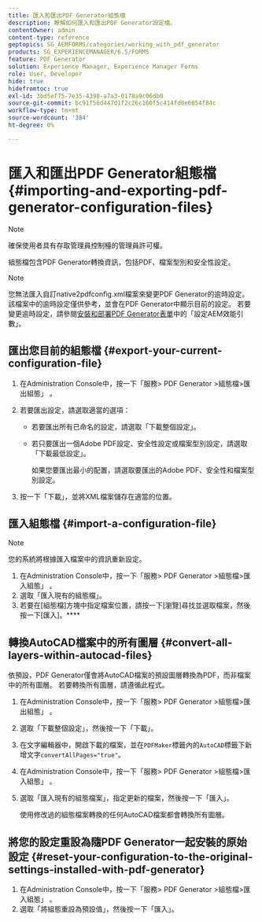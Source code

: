 ```yaml
---
title: 匯入和匯出PDF Generator組態檔
description: 瞭解如何匯入和匯出PDF Generator設定檔。
contentOwner: admin
content-type: reference
geptopics: SG_AEMFORMS/categories/working_with_pdf_generator
products: SG_EXPERIENCEMANAGER/6.5/FORMS
feature: PDF Generator
solution: Experience Manager, Experience Manager Forms
role: User, Developer
hide: true
hidefromtoc: true
exl-id: 3bd5ef75-7e35-4398-a7a3-0178a9c06db0
source-git-commit: bc91f56d447d1f2c26c160f5c414fd0e6054f84c
workflow-type: tm+mt
source-wordcount: '384'
ht-degree: 0%

---
```


# 匯入和匯出PDF Generator組態檔 {#importing-and-exporting-pdf-generator-configuration-files}

>[!NOTE]
> 
> 確保使用者具有存取管理員控制檯的管理員許可權。

組態檔包含PDF Generator轉換資訊，包括PDF、檔案型別和安全性設定。

>[!NOTE]
>
>您無法匯入自訂native2pdfconfig.xml檔案來變更PDF Generator的逾時設定。 該檔案中的逾時設定僅供參考，並會在PDF Generator中顯示目前的設定。 若要變更逾時設定，請參閱[安裝和部署PDF Generator表單](https://www.adobe.com/go/learn_aemforms_installJBoss_63)中的「設定AEM效能引數」。

## 匯出您目前的組態檔 {#export-your-current-configuration-file}

1. 在Administration Console中，按一下「服務> PDF Generator >組態檔>匯出組態」 。
1. 若要匯出設定，請選取適當的選項：

   * 若要匯出所有已命名的設定，請選取「下載整個設定」。
   * 若只要匯出一個Adobe PDF設定、安全性設定或檔案型別設定，請選取「下載最低設定」。

     如果您要匯出最小的配置，請選取要匯出的Adobe PDF、安全性和檔案型別設定。

1. 按一下「下載」，並將XML檔案儲存在適當的位置。

## 匯入組態檔 {#import-a-configuration-file}

>[!NOTE]
>
>您的系統將根據匯入檔案中的資訊重新設定。

1. 在Administration Console中，按一下「服務> PDF Generator >組態檔>匯入組態」 。
1. 選取「匯入現有的組態檔」。
1. 若要在[組態檔]方塊中指定檔案位置，請按一下[瀏覽]尋找並選取檔案，然後按一下[匯入]。****

## 轉換AutoCAD檔案中的所有圖層 {#convert-all-layers-within-autocad-files}

依預設，PDF Generator僅會將AutoCAD檔案的預設圖層轉換為PDF，而非檔案中的所有圖層。 若要轉換所有圖層，請遵循此程式。

1. 在Administration Console中，按一下「服務> PDF Generator >組態檔>匯出組態」 。
1. 選取「下載整個設定」，然後按一下「下載」。
1. 在文字編輯器中，開啟下載的檔案，並在`PDFMaker`標籤內的`AutoCAD`標籤下新增文字`convertAllPages="true"`。
1. 在Administration Console中，按一下「服務> PDF Generator >組態檔>匯入組態」 。
1. 選取「匯入現有的組態檔案」，指定更新的檔案，然後按一下「匯入」。

   使用修改過的組態檔案轉換的任何AutoCAD檔案都會轉換所有圖層。

## 將您的設定重設為隨PDF Generator一起安裝的原始設定 {#reset-your-configuration-to-the-original-settings-installed-with-pdf-generator}

1. 在Administration Console中，按一下「服務> PDF Generator >組態檔>匯入組態」 。
1. 選取「將組態重設為預設值」，然後按一下「匯入」。
